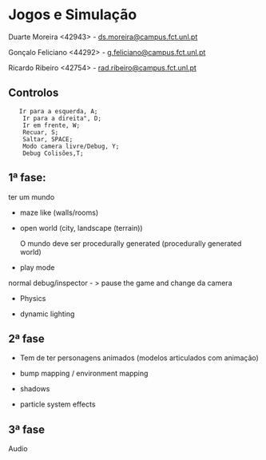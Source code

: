 # Jogos e Simulação #

Duarte Moreira <42943>      - ds.moreira@campus.fct.unl.pt

Gonçalo Feliciano <44292>   - g.feliciano@campus.fct.unl.pt

Ricardo Ribeiro   <42754>   - rad.ribeiro@campus.fct.unl.pt

## Controlos ##
       Ir para a esquerda, A;
        Ir para a direita", D;
        Ir em frente, W;
        Recuar, S;
        Saltar, SPACE;
        Modo camera livre/Debug, Y;
        Debug Colisões,T;
## 1ª fase: ##

ter um mundo 

* maze like (walls/rooms)
* open world (city, landscape (terrain))

    O mundo deve ser procedurally  generated  (procedurally  generated world)


* play mode

normal
debug/inspector - > pause the game and change da camera

* Physics

* dynamic lighting


## 2ª  fase ##

* Tem de ter personagens animados (modelos articulados com animação)

* bump mapping / environment  mapping

* shadows 
* particle system effects



## 3ª fase ##

Audio